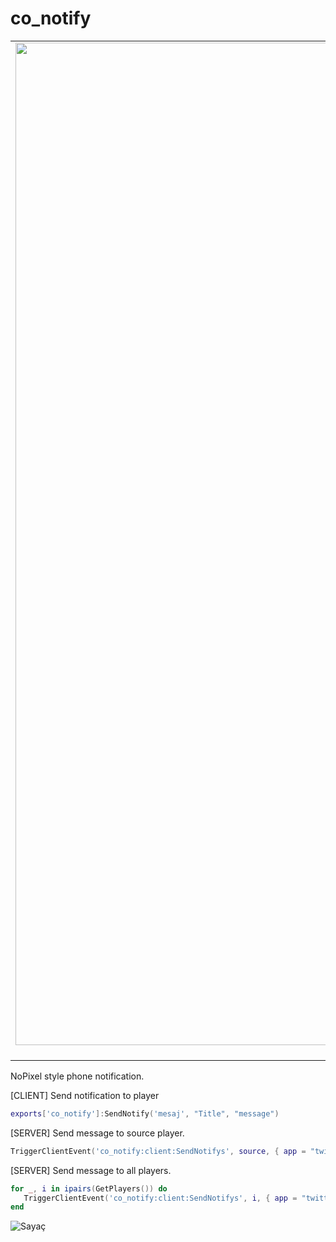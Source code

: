 # co_notify 


| | | |
|:-------------------------:|:-------------------------:|:-------------------------:|
|<img width="1604" alt="screen shot 2017-08-07 at 12 18 15 pm" src="https://cdn.discordapp.com/attachments/769585952389070849/822017853347069952/unknown.png">  SMS APP |  <img width="1604" alt="screen shot 2017-08-07 at 12 18 15 pm" src="https://user-images.githubusercontent.com/47196492/113233013-f3f3ce00-92a6-11eb-9c79-c4b643396b1e.png"> YouTube |<img width="1604" alt="screen shot 2017-08-07 at 12 18 15 pm" src="https://cdn.discordapp.com/attachments/766379633318035456/822389056041779230/unknown.png"> Twitter |

NoPixel style phone notification.

 


[CLIENT] Send notification to player
```lua
exports['co_notify']:SendNotify('mesaj', "Title", "message")
```
[SERVER] Send message to source player. 
```lua
TriggerClientEvent('co_notify:client:SendNotifys', source, { app = "twitter" , title = "Title", content = "message"   })
```
[SERVER] Send message to all players. 
```lua
for _, i in ipairs(GetPlayers()) do
   TriggerClientEvent('co_notify:client:SendNotifys', i, { app = "twitter" , title = "Title", content = "message"  })
end
```



 
![Sayaç](https://profile-counter.glitch.me/co_notify/count.svg)
